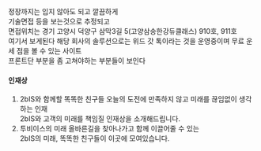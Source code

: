 정장까지는 입지 않아도 되고 깔끔하게  
기술면접 등을 보는것으로 추정되고  
면접위치는 경기 고양시 덕양구 삼막3길 5(고양삼송한강듀클래스) 910호, 911호  
여기서 보게된다 해당 회사의 솔루션으로는 위드 갓 톡이라는 것을 운영중이며 무료 운세 점을 볼 수 있는 사이트  
프론트단 부분을 좀 고쳐야하는 부분들이 보인다  

#### 인재상
1. 2bIS와 함께할 똑똑한 친구들
오늘의 도전에 만족하지 않고 미래를 끊임없이 생각하는 인재  
2bIS와 고객의 미래를 책임질 인재상을 소개해드립니다.  
2. 투비이스의 미래
올바른길을 찾아나가고 함께 이끌어줄 수 있는  
2bIS의 미래, 똑똑한 친구들이 이곳에 모여있습니다.  